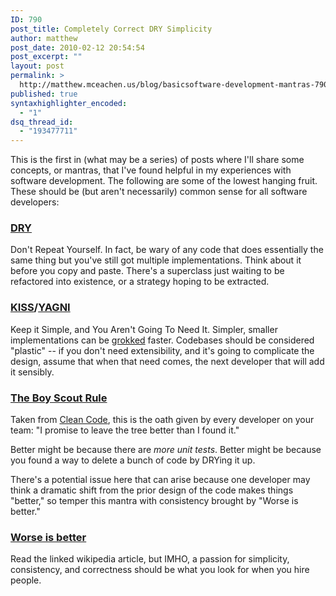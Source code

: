 ```yaml
---
ID: 790
post_title: Completely Correct DRY Simplicity
author: matthew
post_date: 2010-02-12 20:54:54
post_excerpt: ""
layout: post
permalink: >
  http://matthew.mceachen.us/blog/basicsoftware-development-mantras-790.html
published: true
syntaxhighlighter_encoded:
  - "1"
dsq_thread_id:
  - "193477711"
---
```

This is the first in (what may be a series) of posts where I'll share some concepts, or mantras, that I've found helpful in my experiences with software development.
The following are some of the lowest hanging fruit. These should be (but aren't necessarily) common sense for all software developers:

<!--more-->

<h3><a href="http://en.wikipedia.org/wiki/Don%27t_repeat_yourself">DRY</a></h3>
Don't Repeat Yourself. In fact, be wary of any code that does essentially the same thing but you've still got multiple implementations. Think about it before you copy and paste. There's a superclass just waiting to be refactored into existence, or a strategy hoping to be extracted.
<h3><a href="http://en.wikipedia.org/wiki/KISS_principle">KISS</a>/<a href="http://en.wikipedia.org/wiki/You_ain%27t_gonna_need_it">YAGNI</a></h3>
Keep it Simple, and You Aren't Going To Need It. Simpler, smaller implementations can be <a href="http://en.wikipedia.org/wiki/Grok">grokked</a> faster. Codebases should be considered "plastic" -- if you don't need extensibility, and it's going to complicate the design, assume that when that need comes, the next developer that<em> </em>will add it sensibly.
<h3><a href="http://www.informit.com/articles/article.aspx?p=1235624&amp;seqNum=6">The Boy Scout Rule</a></h3>
Taken from <a href="http://www.amazon.com/Clean-Code-Handbook-Software-Craftsmanship/dp/0132350882">Clean Code</a>, this is the oath given by every developer on your team: "I promise to leave the tree better than I found it."

Better might be because there are <em>more unit tests</em>. Better might be because you found a way to delete a bunch of code by DRYing it up.

There's a potential issue here that can arise because one developer may think a dramatic shift from the prior design of the code makes things "better," so temper this mantra with consistency brought by "Worse is better."
<h3><a href="http://en.wikipedia.org/wiki/Worse_is_better">Worse is better</a></h3>
Read the linked wikipedia article, but IMHO, a passion for simplicity, consistency, and correctness should be what you look for when you hire people.